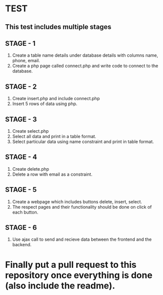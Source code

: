 # TEST

## This test includes multiple stages

## STAGE - 1

1. Create a table name details under database details with columns name, phone, email.
2. Create a php page called connect.php and write code to connect to the database.

## STAGE - 2

1. Create insert.php and include connect.php
2. Insert 5 rows of data using php.

## STAGE - 3

1. Create select.php 
2. Select all data and print in a table format.
3. Select particular data using name constraint and print in table format.

## STAGE - 4

1. Create delete.php
2. Delete a row with email as a constraint.

## STAGE - 5

1. Create a webpage which includes buttons delete, insert, select.
2. The respect pages and their functionality should be done on click of each button.

## STAGE - 6

1. Use ajax call to send and recieve data between the frontend and the backend.

# Finally put a pull request to this repository once everything is done (also include the readme).
